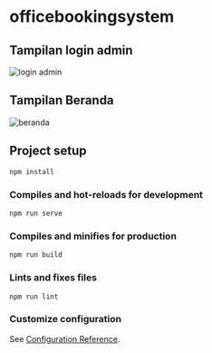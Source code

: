 # officebookingsystem

## Tampilan login admin
![login admin](https://user-images.githubusercontent.com/68215646/193731362-9d281ce4-f332-405e-a4f0-a653c1542240.PNG)

## Tampilan Beranda
![beranda](https://user-images.githubusercontent.com/68215646/193731387-f45ce3e0-1a15-4ac6-86ec-ac2ff69f37d8.PNG)


## Project setup
```
npm install
```

### Compiles and hot-reloads for development
```
npm run serve
```

### Compiles and minifies for production
```
npm run build
```

### Lints and fixes files
```
npm run lint
```

### Customize configuration
See [Configuration Reference](https://cli.vuejs.org/config/).
